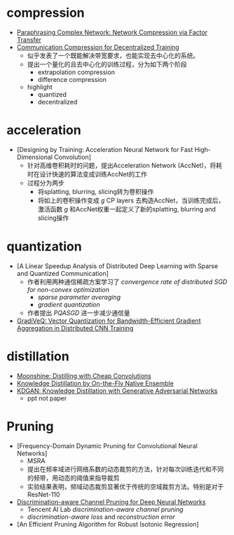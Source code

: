 # compression
* [Paraphrasing Complex Network: Network Compression via Factor Transfer](https://arxiv.org/abs/1802.04977)
* [Communication Compression for Decentralized Training](https://arxiv.org/abs/1803.06443)
  * 似乎发表了一个既能解决带宽要求，也能实现去中心化的系统。
  * 提出一个量化的且去中心化的训练过程，分为如下两个阶段
    * extrapolation compression
    * difference compression
  * highlight
    * quantized
    * decentralized
# acceleration
* [Designing by Training: Acceleration Neural Network for Fast High-Dimensional Convolution]
  * 针对高维卷积耗时的问题，提出Acceleration Network (AccNet)，将耗时在设计快速的算法变成训练AccNet的工作
  * 过程分为两步
    * 将splatting, blurring, slicing转为卷积操作
    * 将如上的卷积操作变成 *g* CP layers 去构造AccNet，当训练完成后，激活函数 *g* 和AccNet权重一起定义了新的splatting, blurring and slicing操作
# quantization
* [A Linear Speedup Analysis of Distributed Deep Learning with Sparse and Quantized Communication]
  * 作者利用两种通信稀疏方案学习了 *convergence rate of distributed SGD for non-convex optimization*
    * *sparse parameter averaging*
    * *gradient quantization*
  * 作者提出 *PQASGD* 进一步减少通信量
* [GradiVeQ: Vector Quantization for Bandwidth-Efficient Gradient Aggregation in Distributed CNN Training](https://arxiv.org/abs/1811.03617)
# distillation
* [Moonshine: Distilling with Cheap Convolutions](https://arxiv.org/abs/1711.02613)
* [Knowledge Distillation by On-the-Fly Native Ensemble](https://arxiv.org/abs/1806.04606)
* [KDGAN: Knowledge Distillation with Generative Adversarial Networks](http://aliensunmin.github.io/aii_workshop/2nd/slides/8.pdf)
  * ppt not paper
# Pruning
* [Frequency-Domain Dynamic Pruning for Convolutional Neural Networks]
  * MSRA
  * 提出在频率域进行网络系数的动态裁剪的方法，针对每次训练迭代和不同的频带，用动态的阈值来指导裁剪
  * 实验结果表明，频域动态裁剪显著优于传统的空域裁剪方法。特别是对于ResNet-110
* [Discrimination-aware Channel Pruning for Deep Neural Networks](https://arxiv.org/abs/1810.11809)
  * Tencent AI Lab *discrimination-aware channel pruning*
  * *discrimination-aware loss* and *reconstruction error*
* [An Efficient Pruning Algorithm for Robust Isotonic Regression]
